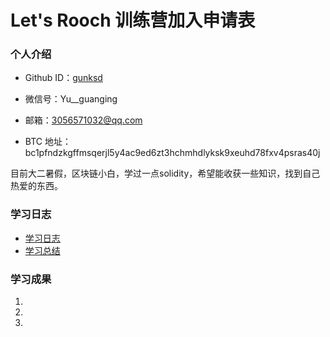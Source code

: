 # Let's Rooch 训练营加入申请表

### 个人介绍

* Github ID：[gunksd](https://github.com/jgunksd)

* 微信号：Yu__guanging

* 邮箱：3056571032@qq.com

* BTC 地址：bc1pfndzkgffmsqerjl5y4ac9ed6zt3hchmhdlyksk9xeuhd78fxv4psras40j

目前大二暑假，区块链小白，学过一点solidity，希望能收获一些知识，找到自己热爱的东西。

### 学习日志

- [学习日志](journal.md)
- [学习总结](summary.md)

### 学习成果

1.

2.

3.
